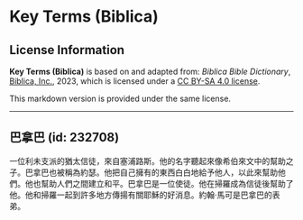 # Key Terms (Biblica)

## License Information

**Key Terms (Biblica)** is based on and adapted from: _Biblica Bible Dictionary_, [Biblica, Inc.](https://www.biblica.com/), 2023, which is licensed under a [CC BY-SA 4.0 license](https://creativecommons.org/licenses/by-sa/4.0/legalcode.en).

This markdown version is provided under the same license.



--------------------------------

## 巴拿巴 (id: 232708)

一位利未支派的猶太信徒，來自塞浦路斯。他的名字聽起來像希伯來文中的幫助之子。巴拿巴也被稱為約瑟。他把自己擁有的東西白白地給予他人，以此來幫助他們。他也幫助人們之間建立和平。巴拿巴是一位使徒。他在掃羅成為信徒後幫助了他。他和掃羅一起到許多地方傳揚有關耶穌的好消息。約翰·馬可是巴拿巴的表弟。


